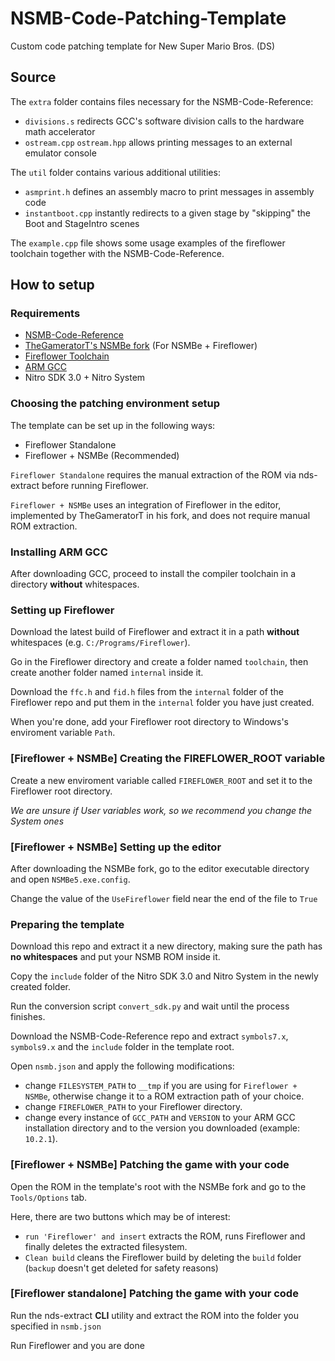 # NSMB-Code-Patching-Template
Custom code patching template for New Super Mario Bros. (DS)

## Source

The `extra` folder contains files necessary for the NSMB-Code-Reference:
- `divisions.s` redirects GCC's software division calls to the hardware math accelerator
- `ostream.cpp` `ostream.hpp` allows printing messages to an external emulator console

The `util` folder contains various additional utilities:
- `asmprint.h` defines an assembly macro to print messages in assembly code
- `instantboot.cpp` instantly redirects to a given stage by "skipping" the Boot and StageIntro scenes

The `example.cpp` file shows some usage examples of the fireflower toolchain together with the NSMB-Code-Reference.

## How to setup

### Requirements
- [NSMB-Code-Reference](https://github.com/MammaMiaTeam/NSMB-Code-Reference)
- [TheGameratorT's NSMBe fork](https://github.com/TheGameratorT/NSMB-Editor/releases) (For NSMBe + Fireflower)
- [Fireflower Toolchain](https://github.com/MammaMiaTeam/Fireflower)
- [ARM GCC](https://developer.arm.com/tools-and-software/open-source-software/developer-tools/gnu-toolchain/gnu-rm/downloads)
- Nitro SDK 3.0 + Nitro System

### Choosing the patching environment setup
The template can be set up in the following ways:

- Fireflower Standalone
- Fireflower + NSMBe (Recommended)

`Fireflower Standalone` requires the manual extraction of the ROM via nds-extract before running Fireflower.

`Fireflower + NSMBe` uses an integration of Fireflower in the editor, implemented by TheGameratorT in his fork, and does not require manual ROM extraction.

### Installing ARM GCC
After downloading GCC, proceed to install the compiler toolchain in a directory **without** whitespaces.

### Setting up Fireflower
Download the latest build of Fireflower and extract it in a path **without** whitespaces (e.g. `C:/Programs/Fireflower`).

Go in the Fireflower directory and create a folder named `toolchain`, then create another folder named `internal` inside it.

Download the `ffc.h` and `fid.h` files from the `internal` folder of the Fireflower repo and put them in the `internal` folder you have just created.

When you're done, add your Fireflower root directory to Windows's enviroment variable `Path`.

### [Fireflower + NSMBe] Creating the FIREFLOWER_ROOT variable
Create a new enviroment variable called `FIREFLOWER_ROOT` and set it to the Fireflower root directory.

*We are unsure if User variables work, so we recommend you change the System ones*

### [Fireflower + NSMBe] Setting up the editor
After downloading the NSMBe fork, go to the editor executable directory and open `NSMBe5.exe.config`.

Change the value of the `UseFireflower` field near the end of the file to `True`

### Preparing the template
Download this repo and extract it a new directory, making sure the path has **no whitespaces** and put your NSMB ROM inside it.

Copy the `include` folder of the Nitro SDK 3.0 and Nitro System in the newly created folder.

Run the conversion script `convert_sdk.py` and wait until the process finishes.

Download the NSMB-Code-Reference repo and extract `symbols7.x`, `symbols9.x` and the `include` folder in the template root.

Open `nsmb.json` and apply the following modifications:
- change `FILESYSTEM_PATH` to `__tmp` if you are using for `Fireflower + NSMBe`, otherwise change it to a ROM extraction path of your choice.
- change `FIREFLOWER_PATH` to your Fireflower directory.
- change every instance of `GCC_PATH` and `VERSION` to your ARM GCC installation directory and to the version you downloaded (example: `10.2.1`).

### [Fireflower + NSMBe] Patching the game with your code
Open the ROM in the template's root with the NSMBe fork and go to the `Tools/Options` tab.

Here, there are two buttons which may be of interest:
- `run 'Fireflower' and insert` extracts the ROM, runs Fireflower and finally deletes the extracted filesystem.
- `Clean build` cleans the Fireflower build by deleting the `build` folder (`backup` doesn't get deleted for safety reasons)

### [Fireflower standalone] Patching the game with your code
Run the nds-extract **CLI** utility and extract the ROM into the folder you specified in `nsmb.json`

Run Fireflower and you are done
